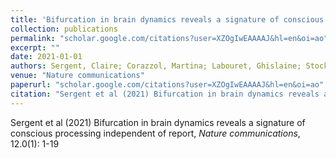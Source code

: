 ```yaml
---
title: 'Bifurcation in brain dynamics reveals a signature of conscious processing independent of report'
collection: publications
permalink: "scholar.google.com/citations?user=XZOgIwEAAAAJ&hl=en&oi=ao"
excerpt: ""
date: 2021-01-01
authors: Sergent, Claire; Corazzol, Martina; Labouret, Ghislaine; Stockart, François; Wexler, Mark; King, Jean-Rémi; Meyniel, Florent; Pressnitzer, Daniel; 
venue: "Nature communications"
paperurl: "scholar.google.com/citations?user=XZOgIwEAAAAJ&hl=en&oi=ao"
citation: "Sergent et al (2021) Bifurcation in brain dynamics reveals a signature of conscious processing independent of report, <i>Nature communications</i>, 12.0(1): 1-19"
---
```

Sergent et al (2021) Bifurcation in brain dynamics reveals a signature of conscious processing independent of report, <i>Nature communications</i>, 12.0(1): 1-19
